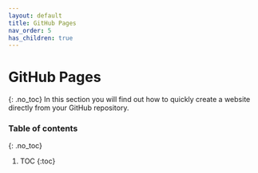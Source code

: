 ```yaml
---
layout: default
title: GitHub Pages
nav_order: 5
has_children: true
---
```


# GitHub Pages

{: .no_toc}
In this section you will find out how to quickly create a website directly from your GitHub repository.

### Table of contents
{: .no_toc}

1. TOC
{:toc}